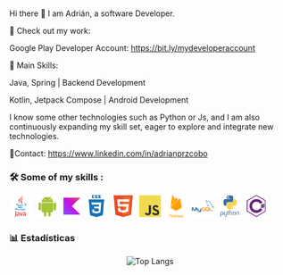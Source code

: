 ### 

Hi there 👋 I am Adrián, a software Developer.


🔗 Check out my work:

Google Play Developer Account: https://bit.ly/mydeveloperaccount


💼 Main Skills:

Java, Spring | Backend Development

Kotlin, Jetpack Compose | Android Development


I know some other technologies such as Python or Js, and I am also continuously expanding my skill set, eager to explore and integrate new technologies.


📩Contact: https://www.linkedin.com/in/adrianprzcobo

### :hammer_and_wrench: Some of my skills :
<div>
  <img src="https://github.com/devicons/devicon/blob/master/icons/java/java-original-wordmark.svg" title="Java" alt="Java" width="40" height="40"/>&nbsp;
  <img src="https://github.com/devicons/devicon/blob/master/icons/android/android-original.svg" title="Android" **alt="Android" width="40" height="40"/>
   <img src="https://github.com/devicons/devicon/blob/master/icons/kotlin/kotlin-original.svg" title="Kotlin" **alt="Kotlin" width="40" height="40"/>
  <img src="https://github.com/devicons/devicon/blob/master/icons/css3/css3-plain-wordmark.svg"  title="CSS3" alt="CSS" width="40" height="40"/>&nbsp;
  <img src="https://github.com/devicons/devicon/blob/master/icons/html5/html5-original.svg" title="HTML5" alt="HTML" width="40" height="40"/>&nbsp;
  <img src="https://github.com/devicons/devicon/blob/master/icons/javascript/javascript-original.svg" title="JavaScript" alt="JavaScript" width="40" height="40"/>&nbsp;
  <img src="https://github.com/devicons/devicon/blob/master/icons/firebase/firebase-plain-wordmark.svg" title="Firebase" alt="Firebase" width="40" height="40"/>&nbsp;
  <img src="https://github.com/devicons/devicon/blob/master/icons/mysql/mysql-original-wordmark.svg" title="MySQL"  alt="MySQL" width="40" height="40"/>&nbsp;
  <img src="https://github.com/devicons/devicon/blob/master/icons/python/python-original-wordmark.svg" title="Python"  alt="Python" width="40" height="40"/>&nbsp;
  <img src="https://github.com/devicons/devicon/blob/master/icons/csharp/csharp-line.svg" title="C#"  alt="C#" width="40" height="40"/>&nbsp;
</div>

### 📊 Estadísticas

<div align="center">

![Top Langs](https://github-readme-stats.vercel.app/api/top-langs/?username=adrianprzcb&layout=compact&theme=vision-friendly-dark)

</div>



<!--

### 📊 Stats

<div align="center">
  [![GitHub Streak](http://github-readme-streak-stats.herokuapp.com?user=adrianprzcb&theme=radical)](https://git.io/streak-stats)     
  
  ![Adrian GitHub stats](https://github-readme-stats.vercel.app/api?username=adrianprzcb&show_icons=true&theme=radical)
    [![Top Langs](https://github-readme-stats.vercel.app/api/top-langs/?username=adrianprzcb&layout=compact&theme=radical)](https://github.com/anuraghazra/github-readme-stats)
</div>


  -->

<!--
### :fire: Most used languages in this Github:
![Top Langs](https://github-readme-stats.vercel.app/api/top-langs/?username=adrianprzcb)





**adrianprzcb/adrianprzcb** is a ✨ _special_ ✨ repository because its `README.md` (this file) appears on your GitHub profile.
![Anurag's GitHub stats](https://github-readme-stats.vercel.app/api?username=adrianprzcb&show_icons=true)
Here are some ideas to get you started: 

- 🔭 I’m currently working on ...
- 🌱 I’m currently learning ...
- 👯 I’m looking to collaborate on ...
- 🤔 I’m looking for help with ...
- 💬 Ask me about ...
- 📫 How to reach me: ...
- 😄 Pronouns: ...
- ⚡ Fun fact: ...
-->
